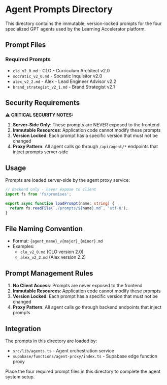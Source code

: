 # Agent Prompts Directory

This directory contains the immutable, version-locked prompts for the four specialized GPT agents used by the Learning Accelerator platform.

## Prompt Files

### Required Prompts
- `clo_v2_0.md` - CLO - Curriculum Architect v2.0
- `socratic_v2_0.md` - Socratic Inquisitor v2.0  
- `alex_v2_2.md` - Alex - Lead Engineer Advisor v2.2
- `brand_strategist_v2_1.md` - Brand Strategist v2.1

## Security Requirements

⚠️ **CRITICAL SECURITY NOTES:**

1. **Server-Side Only**: These prompts are NEVER exposed to the frontend
2. **Immutable Resources**: Application code cannot modify these prompts
3. **Version Locked**: Each prompt has a specific version that must not be changed
4. **Proxy Pattern**: All agent calls go through `/api/agent/*` endpoints that inject prompts server-side

## Usage

Prompts are loaded server-side by the agent proxy service:

```typescript
// Backend only - never expose to client
import fs from 'fs/promises';

export async function loadPrompt(name: string) {
  return fs.readFile(`./prompts/${name}.md`, 'utf-8');
}
```

## File Naming Convention

- Format: `{agent_name}_v{major}_{minor}.md`
- Examples:
  - `clo_v2_0.md` (CLO version 2.0)
  - `alex_v2_2.md` (Alex version 2.2)

## Prompt Management Rules

1. **No Client Access**: Prompts are never exposed to the frontend
2. **Immutable Resources**: Application code cannot modify these prompts  
3. **Version Locked**: Each prompt has a specific version that must not be changed
4. **Proxy Pattern**: All agent calls go through backend endpoints that inject prompts

## Integration

The prompts in this directory are loaded by:
- `src/lib/agents.ts` - Agent orchestration service
- `supabase/functions/agent-proxy/index.ts` - Supabase edge function proxy

Place the four required prompt files in this directory to complete the agent system setup.
